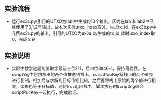 ## 实验流程
- 运行ex3a.py(引用的UTXO为lab1中生成的10个输出，因为在lab1和lab2中已经使用了0,1,2号输出，故本次实验utxo_index取3)，生成tx_id，在ex3b.py中花费ex3a.py的输出，引用的UTXO为ex3a.py生成的tx_id,此时utxo_index取0，完成交易。

## 实验说明
- 实验中数学谜题的值取学号前三位211，后四位3946-1，保持奇偶性。在scriptSig中将求解出的两个值推送到栈上。scriptPubKey将栈上的两个值先进行复制，相加后与求解的目标值相比较，之后再将栈上原始的两个值进行相减，如果也等于目标值，则将true返回栈中。脚本执行时ScriptSig结合scriptPubKey一起执行，完成验证。
